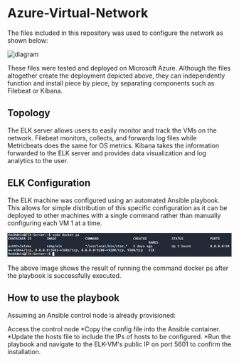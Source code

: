 # Azure-Virtual-Network
The files included in this repository was used to configure the network as shown below:

![diagram](https://user-images.githubusercontent.com/31974326/148467888-cc4f48ef-b969-4fde-a63b-3ab338a0d6d7.PNG)

These files were tested and deployed on Microsoft Azure. Although the files altogether create the deployment depicted above, they can independently function and install piece by piece, by separating components such as Filebeat or Kibana.

## Topology

The ELK server allows users to easily monitor and track the VMs on the network. Filebeat monitors, collects, and forwards log files while Metricbeats does the same for OS metrics. Kibana takes the information forwarded to the ELK server and provides data visualization and log analytics to the user.

## ELK Configuration

The ELK machine was configured using an automated Ansible playbook. This allows for simple distribution of this specific configuration as it can be deployed to other machines with a single command rather than manually configuring each VM 1 at a time. 

![diagram](https://github.com/ttoyokawa/Azure-Virtual-Network/blob/main/Images/docker-ps.PNG)

The above image shows the result of running the command docker ps after the playbook is successfully executed.

## How to use the playbook

Assuming an Ansible control node is already provisioned:

Access the control node
*Copy the config file into the Ansible container.
*Update the hosts file to include the IPs of hosts to be configured. 
*Run the playbook and navigate to the ELK-VM's public IP on port 5601 to confirm the installation. 
